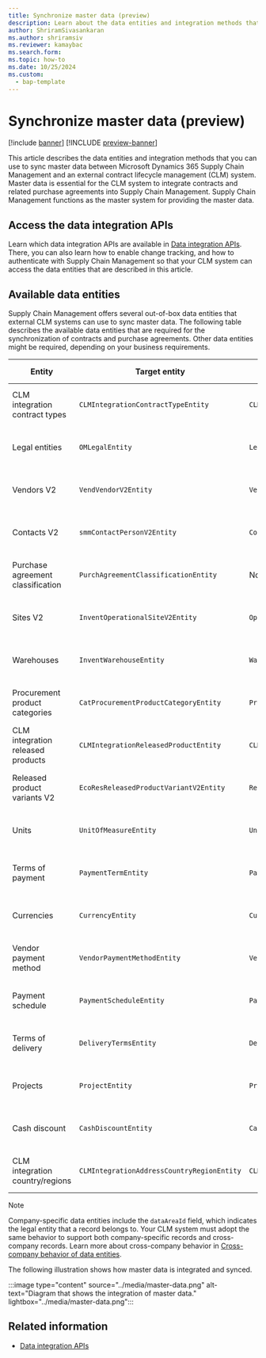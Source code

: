 ```yaml
---
title: Synchronize master data (preview)
description: Learn about the data entities and integration methods that you can use to sync master data between Microsoft Dynamics 365 Supply Chain Management and an external contract lifecycle management (CLM) system.
author: ShriramSivasankaran
ms.author: shriramsiv
ms.reviewer: kamaybac
ms.search.form:
ms.topic: how-to
ms.date: 10/25/2024
ms.custom: 
  - bap-template
---
```


# Synchronize master data (preview)

[!include [banner](../../../includes/banner.md)]
[!INCLUDE [preview-banner](~/../shared-content/shared/preview-includes/preview-banner.md)]
<!-- KFM: Preview until 10.0.43 GA -->

This article describes the data entities and integration methods that you can use to sync master data between Microsoft Dynamics 365 Supply Chain Management and an external contract lifecycle management (CLM) system. Master data is essential for the CLM system to integrate contracts and related purchase agreements into Supply Chain Management. Supply Chain Management functions as the master system for providing the master data.

## Access the data integration APIs

Learn which data integration APIs are available in [Data integration APIs](clm-data-integration-apis.md). There, you can also learn how to enable change tracking, and how to authenticate with Supply Chain Management so that your CLM system can access the data entities that are described in this article.

## Available data entities

Supply Chain Management offers several out-of-box data entities that external CLM systems can use to sync master data. The following table describes the available data entities that are required for the synchronization of contracts and purchase agreements. Other data entities might be required, depending on your business requirements.

| Entity | Target entity | Public name (OData) | Company-specific | Required by | Direction |
|---|---|---|---|---|---|
| CLM integration contract types | `CLMIntegrationContractTypeEntity` | `CLMIntegrationContractTypes` | No | Contracts | CLM &rarr; Supply Chain Management |
| Legal entities | `OMLegalEntity` | `LegalEntities` | No | Contracts/Purchase agreements | Supply Chain Management &rarr; CLM |
| Vendors V2 | `VendVendorV2Entity` | `VendorsV2` | Yes | Contracts/Purchase agreements | Supply Chain Management &rarr; CLM |
| Contacts V2 | `smmContactPersonV2Entity` | `ContactPersons` | Yes | Contracts/Purchase agreements | Supply Chain Management &rarr; CLM |
| Purchase agreement classification | `PurchAgreementClassificationEntity` | Not applicable | No | Purchase agreements | Supply Chain Management &rarr; CLM |
| Sites V2 | `InventOperationalSiteV2Entity` | `OperationalSitesV2` | Yes | Purchase agreements | Supply Chain Management &rarr; CLM |
| Warehouses | `InventWarehouseEntity` | `Warehouses` | Yes | Purchase agreements | Supply Chain Management &rarr; CLM |
| Procurement product categories | `CatProcurementProductCategoryEntity` | `ProcurementProductCategories` | No | Purchase agreements | Supply Chain Management &rarr; CLM |
| CLM integration released products | `CLMIntegrationReleasedProductEntity` | `CLMIntegrationReleasedProducts` | Yes | Purchase agreements | Supply Chain Management &rarr; CLM |
| Released product variants V2 | `EcoResReleasedProductVariantV2Entity` | `ReleasedProductVariantsV2` | Yes | Purchase agreements | Supply Chain Management &rarr; CLM |
| Units | `UnitOfMeasureEntity` | `UnitsOfMeasure` | No | Purchase agreements | Supply Chain Management &rarr; CLM |
| Terms of payment | `PaymentTermEntity` | `PaymentTerms` | Yes | Purchase agreements | Supply Chain Management &rarr; CLM |
| Currencies | `CurrencyEntity` | `Currencies` | No | Purchase agreements | Supply Chain Management &rarr; CLM |
| Vendor payment method | `VendorPaymentMethodEntity` | `VendorPaymentMethods` | Yes | Purchase agreements | Supply Chain Management &rarr; CLM |
| Payment schedule | `PaymentScheduleEntity` | `PaymentSchedules` | Yes | Purchase agreements | Supply Chain Management &rarr; CLM |
| Terms of delivery | `DeliveryTermsEntity` | `DeliveryTerms` | Yes | Purchase agreements | Supply Chain Management &rarr; CLM |
| Projects | `ProjectEntity` | `Projects` | Yes | Purchase agreements | Supply Chain Management &rarr; CLM |
| Cash discount | `CashDiscountEntity` | `CashDiscounts` | Yes | Purchase agreements | Supply Chain Management &rarr; CLM |
| CLM integration country/regions | `CLMIntegrationAddressCountryRegionEntity` | `CLMIntegrationAddressCountryRegions` | No | Purchase agreements | Supply Chain Management &rarr; CLM |

> [!NOTE]
> Company-specific data entities include the `dataAreaId` field, which indicates the legal entity that a record belongs to. Your CLM system must adopt the same behavior to support both company-specific records and cross-company records. Learn more about cross-company behavior in [Cross-company behavior of data entities](../../../../fin-ops-core/dev-itpro/data-entities/cross-company-behavior.md).

The following illustration shows how master data is integrated and synced.

:::image type="content" source="../media/master-data.png" alt-text="Diagram that shows the integration of master data." lightbox="../media/master-data.png":::

## Related information

- [Data integration APIs](clm-data-integration-apis.md)
